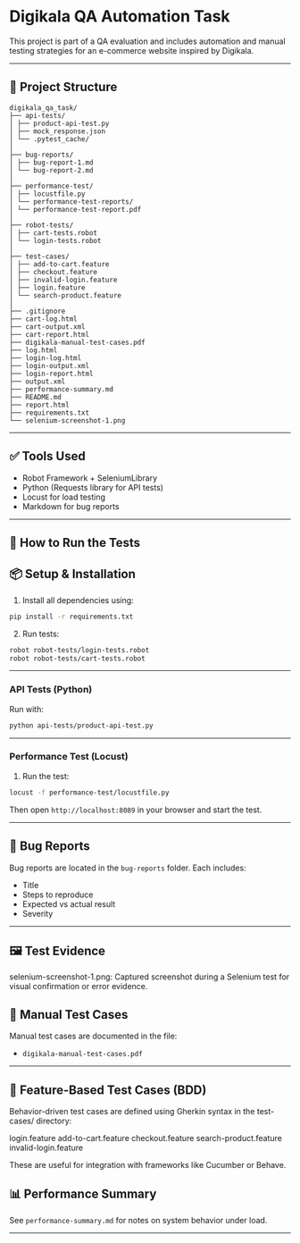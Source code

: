 # Digikala QA Automation Task

This project is part of a QA evaluation and includes automation and manual testing strategies for an e-commerce website inspired by Digikala.

---

## 📁 Project Structure

```
digikala_qa_task/
├── api-tests/
│ ├── product-api-test.py
│ ├── mock_response.json
│ └── .pytest_cache/
│
├── bug-reports/
│ ├── bug-report-1.md
│ └── bug-report-2.md
│
├── performance-test/
│ ├── locustfile.py
│ └── performance-test-reports/
│ └── performance-test-report.pdf
│
├── robot-tests/
│ ├── cart-tests.robot
│ └── login-tests.robot
│
├── test-cases/
│ ├── add-to-cart.feature
│ ├── checkout.feature
│ ├── invalid-login.feature
│ ├── login.feature
│ └── search-product.feature
│
├── .gitignore
├── cart-log.html
├── cart-output.xml
├── cart-report.html
├── digikala-manual-test-cases.pdf
├── log.html
├── login-log.html
├── login-output.xml
├── login-report.html
├── output.xml
├── performance-summary.md
├── README.md
├── report.html
├── requirements.txt
└── selenium-screenshot-1.png
```

---

## ✅ Tools Used

- Robot Framework + SeleniumLibrary
- Python (Requests library for API tests)
- Locust for load testing
- Markdown for bug reports

---

## 🚀 How to Run the Tests

## 📦 Setup & Installation

1. Install all dependencies using:
```bash
pip install -r requirements.txt
```
2. Run tests:
```bash
robot robot-tests/login-tests.robot
robot robot-tests/cart-tests.robot
```

---

### API Tests (Python)

Run with:

```bash
python api-tests/product-api-test.py
```

---

### Performance Test (Locust)


1. Run the test:

```bash
locust -f performance-test/locustfile.py
```

Then open `http://localhost:8089` in your browser and start the test.

---

## 🐞 Bug Reports

Bug reports are located in the `bug-reports` folder. Each includes:
- Title
- Steps to reproduce
- Expected vs actual result
- Severity

---

## 🖼️ Test Evidence
selenium-screenshot-1.png: Captured screenshot during a Selenium test for visual confirmation or error evidence.



## 📄 Manual Test Cases

Manual test cases are documented in the file:
- `digikala-manual-test-cases.pdf`

---

## 🧪 Feature-Based Test Cases (BDD)
Behavior-driven test cases are defined using Gherkin syntax in the test-cases/ directory:

login.feature
add-to-cart.feature
checkout.feature
search-product.feature
invalid-login.feature

These are useful for integration with frameworks like Cucumber or Behave.

## 📊 Performance Summary

See `performance-summary.md` for notes on system behavior under load.

---


